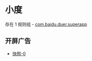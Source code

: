 # 小度

存在 1 规则组 - [com.baidu.duer.superapp](/src/apps/com.baidu.duer.superapp.ts)

## 开屏广告

- [快照-0](https://gkd-kit.gitee.io/import/12506571)
